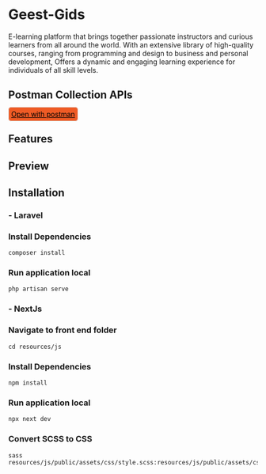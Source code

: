 # Geest-Gids

E-learning platform that brings together passionate instructors and curious learners from all around the world. With an extensive library of high-quality courses, ranging from programming and design to business and personal development, Offers a dynamic and engaging learning experience for individuals of all skill levels.

## Postman Collection APIs

<a href="https://www.postman.com/petitfour/workspace/geest-gids/collection/26104711-01f921f7-d705-4509-9583-fdb86dfcf183?action=share&creator=26104711" target="_blank" style="color:#000; background-color:#ef5b25;padding:5px;border-radius:6px;border:1px solid #dddddd">Open with postman</a>

## Features

## Preview

## Installation

### - Laravel

### Install Dependencies

```
composer install
```

### Run application local

```
php artisan serve
```

### - NextJs

### Navigate to front end folder

```
cd resources/js
```

### Install Dependencies

```
npm install
```

### Run application local

```
npx next dev
```


### Convert SCSS to CSS
```
sass resources/js/public/assets/css/style.scss:resources/js/public/assets/css/style.css
```

